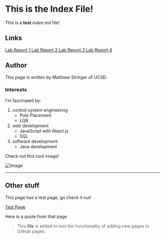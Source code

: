 # This is the Index File!

This is a **test** _index.md_ file!

## Links

[ Lab Report 1 ](reports/lab-report-1-week-2.html)
[ Lab Report 2 ](reports/lab-report-2-week-4.html)
[ Lab Report 3 ](reports/lab-report-3-week-6.html)
[ Lab Report 4 ](reports/lab-report-4-week-8.html)

## Author

This page is written by Matthew Stringer of UCSD.

### Interests

I'm fascinated by:

1. control system engineering
   - Pole Placement
   - LQR
1. web development
   - JavaScript with React.js
   - SQL
1. software development
   - Java development

Check out this cool image!

![Image](https://media.istockphoto.com/photos/space-shuttle-rocket-launch-in-the-sky-and-clouds-to-outer-space-sky-picture-id1344443930?b=1&k=20&m=1344443930&s=170667a&w=0&h=OFxY7InQfBGsBLkPuUBZECWkS3H9kc3rY1O2FaahXvo=)

---

## Other stuff

This page has a test page, go check it out!

[Test Page](https://mdsflyboy.github.io/cse15l-lab-reports/test.html)

Here is a quote from that page

> This **file** is added to _test_ the functionality of adding new pages to Github pages.
